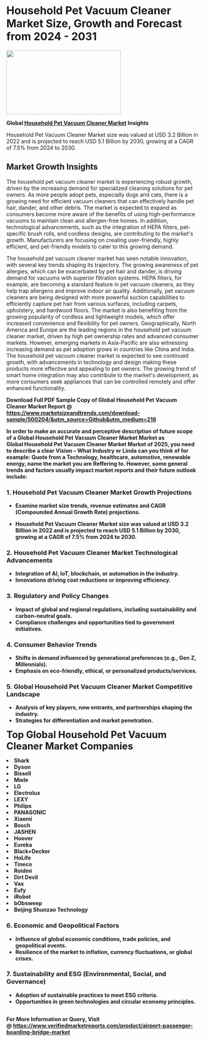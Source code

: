 <H1>Household Pet Vacuum Cleaner Market Size, Growth and Forecast from 2024 - 2031</H1><img class="aligncenter size-medium wp-image-584254" src="https://thirdeyenews.in/wp-content/uploads/2024/09/Global-Market-Research-300x168.jpeg" alt="" width="300" height="168" /><p><strong>Global&nbsp;<a href="https://www.marketsizeandtrends.com/download-sample/500204/&amp;utm_source=Github&utm_medium=216">Household Pet Vacuum Cleaner Market</a> Insights</strong></p><p>Household Pet Vacuum Cleaner Market size was valued at USD 3.2 Billion in 2022 and is projected to reach USD 5.1 Billion by 2030, growing at a CAGR of 7.5% from 2024 to 2030.</p><p><h2>Market Growth Insights</h2> <p>The household pet vacuum cleaner market is experiencing robust growth, driven by the increasing demand for specialized cleaning solutions for pet owners. As more people adopt pets, especially dogs and cats, there is a growing need for efficient vacuum cleaners that can effectively handle pet hair, dander, and other debris. The market is expected to expand as consumers become more aware of the benefits of using high-performance vacuums to maintain clean and allergen-free homes. In addition, technological advancements, such as the integration of HEPA filters, pet-specific brush rolls, and cordless designs, are contributing to the market's growth. Manufacturers are focusing on creating user-friendly, highly efficient, and pet-friendly models to cater to this growing demand.</p> <p><strong></strong></p> <p>The household pet vacuum cleaner market has seen notable innovation, with several key trends shaping its trajectory. The growing awareness of pet allergies, which can be exacerbated by pet hair and dander, is driving demand for vacuums with superior filtration systems. HEPA filters, for example, are becoming a standard feature in pet vacuum cleaners, as they help trap allergens and improve indoor air quality. Additionally, pet vacuum cleaners are being designed with more powerful suction capabilities to efficiently capture pet hair from various surfaces, including carpets, upholstery, and hardwood floors. The market is also benefiting from the growing popularity of cordless and lightweight models, which offer increased convenience and flexibility for pet owners. Geographically, North America and Europe are the leading regions in the household pet vacuum cleaner market, driven by high pet ownership rates and advanced consumer markets. However, emerging markets in Asia-Pacific are also witnessing increasing demand as pet adoption grows in countries like China and India. The household pet vacuum cleaner market is expected to see continued growth, with advancements in technology and design making these products more effective and appealing to pet owners. The growing trend of smart home integration may also contribute to the market's development, as more consumers seek appliances that can be controlled remotely and offer enhanced functionality. <p><strong></p><p><span class=""><strong>Download Full PDF Sample Copy of Global Household Pet Vacuum Cleaner Market Report</strong> @ <a href="https://www.marketsizeandtrends.com/download-sample/500204/&amp;utm_source=Github&utm_medium=216" target="_blank">https://www.marketsizeandtrends.com/download-sample/500204/&amp;utm_source=Github&utm_medium=216</a></span></p><p>In order to make an accurate and perceptive description of future scope of a Global&nbsp;Household Pet Vacuum Cleaner Market Market as Global&nbsp;Household Pet Vacuum Cleaner Market Market of 2025, you need to describe a clear Vision &ndash; What Industry or Linda can you think of for example: Quote from a Technology, healthcare, automotive, renewable energy, name the market you are Reffering to. However, some general trends and factors usually impact market reports and their future outlook include:</p><h3>1.&nbsp;<strong>Household Pet Vacuum Cleaner Market Growth Projections</strong></h3><ul><li>Examine market size trends, revenue estimates and CAGR (Compounded Annual Growth Rate) projections.</li><li><p>Household Pet Vacuum Cleaner Market size was valued at USD 3.2 Billion in 2022 and is projected to reach USD 5.1 Billion by 2030, growing at a CAGR of 7.5% from 2024 to 2030.</p></li></ul><h3>2.&nbsp;<strong>Household Pet Vacuum Cleaner Market Technological Advancements</strong></h3><ul><li>Integration of AI, IoT, blockchain, or automation in the industry.</li><li>Innovations driving cost reductions or improving efficiency.</li></ul><h3>3.&nbsp;<strong>Regulatory and Policy Changes</strong></h3><ul><li>Impact of global and regional regulations, including sustainability and carbon-neutral goals.</li><li>Compliance challenges and opportunities tied to government initiatives.</li></ul><h3>4.&nbsp;<strong>Consumer Behavior Trends</strong></h3><ul><li>Shifts in demand influenced by generational preferences (e.g., Gen Z, Millennials).</li><li>Emphasis on eco-friendly, ethical, or personalized products/services.</li></ul><h3>5.&nbsp;<strong>Global Household Pet Vacuum Cleaner Market Competitive Landscape</strong></h3><ul><li>Analysis of key players, new entrants, and partnerships shaping the industry.</li><li>Strategies for differentiation and market penetration.</li></ul><p data-pm-slice="1 1 []"><span style="color: inherit; font-family: inherit; font-size: 25px;">Top Global Household Pet Vacuum Cleaner Market Companies</span></p><div class="" data-test-id=""><p><li>Shark</li><li> Dyson</li><li> Bissell</li><li> Miele</li><li> LG</li><li> Electrolux</li><li> LEXY</li><li> Philips</li><li> PANASONIC</li><li> Xiaomi</li><li> Bosch</li><li> JASHEN</li><li> Hoover</li><li> Eureka</li><li> Black+Decker</li><li> HoLife</li><li> Tineco</li><li> Roidmi</li><li> Dirt Devil</li><li> Vax</li><li> Eufy</li><li> iRobot</li><li> bObsweep</li><li> Beijing Shunzao Technology</li></p></div><h3>6.&nbsp;<strong>Economic and Geopolitical Factors</strong></h3><ul><li>Influence of global economic conditions, trade policies, and geopolitical events.</li><li>Resilience of the market to inflation, currency fluctuations, or global crises.</li></ul><h3>7.&nbsp;<strong>Sustainability and ESG (Environmental, Social, and Governance)</strong></h3><ul><li>Adoption of sustainable practices to meet ESG criteria.</li><li>Opportunities in green technologies and circular economy principles.</li></ul><h2><strong style="font-size: 14px;">For More Information or Query, Visit @&nbsp;</strong><a style="background-color: #ffffff; font-size: 14px;" href="https://www.marketsizeandtrends.com/report/household-pet-vacuum-cleaner-market/" target="_blank">https://www.verifiedmarketreports.com/product/airport-passenger-boarding-bridge-market</a></h2>

